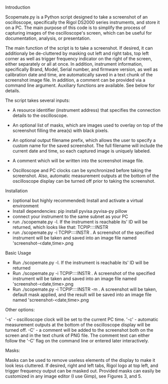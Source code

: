 Introduction

Scopemate.py is a Python script designed to take a screenshot of an oscilloscope, specifically the Rigol DS2000 series instruments, and store it on a PC. The main purpose of this code is to simplify the process of capturing images of the oscilloscope's screen, which can be useful for documentation, analysis, or presentation.

The main function of the script is to take a screenshot. If desired, it can additionaly be de-cluttered by masking out left and right tabs, top left corner as well as trigger frequency indicator on the right of the screen, either separately or all at once. In addition, instrument information, specifically Brand, Model, Serial number, and firmware version, as well as calibration date and time, are automatically saved in a text chunk of the screenshot image file. In addition, a comment can be provided via a command line argument. Auxiliary functions are available. See below for details.

The script takes several inputs:

* A resource identifier (instrument address) that specifies the connection details to the oscilloscope.

* An optional list of masks, which are images used to overlay on top of the screenshot filling the area(s) with black pixels.

* An optional output filename prefix, which allows the user to specify a custom name for the saved screenshot. The full filename will include the current date and time, so each captured image is uniquely labeled.

* A comment which will be written into the screenshot image file.

* Oscilloscope and PC clocks can be synchronized before taking the screenshot. Also, automatic measurement outputs at the bottom of the oscilloscope display can be turned off prior to taking the screenshot.


Installation

* (optional but highly recommended) Install and activate a virtual environment 
* Install dependencies: pip install pyvisa pyvisa-py pillow
* connect your instrument to the same subnet as your PC
* run ./scopemate.py -l. If the instrument is reachable its' ID will be returned, which looks like that: TCPIP::<ip address>::INSTR
* run ./scopemate.py -i TCPIP::<ip address>::INSTR . A screenshot of the specified instrument will be taken and saved into an image file named 'screenshot-<date,time>.png

Basic Usage

* Run ./scopemate.py -l. If the instrument is reachable its' ID will be returned
* Run ./scopemate.py -i TCPIP::<ip address>::INSTR . A screenshot of the specified instrument will be taken and saved into an image file named 'screenshot-<date,time>.png
* Run ./scopemate.py -i TCPIP::<ip address>::INSTR -m . A screenshot will be taken, default mask applied, and the result will be saved into an image file named 'screenshot-<date,time>.png

Other options:

'-s' - oscilloscope clock will be set to the current PC time.
'-c' - automatic measurement outputs at the bottom of the oscilloscope display will be turned off.
-C' - a comment will be added to the screenshot both on the screen and in the text chunk of PNG file. The comment text can either follow the '-C' flag on the command line or entered later interactively.

Masks:

Masks can be used to remove useless elements of the display to make it look less cluttered. If desired, right and left tabs, Rigol logo at top left, and trigger frequency output can be masked out. Provided masks can easily be customized in any image editor (I use Gimp), see Figures 3, and 5.  

